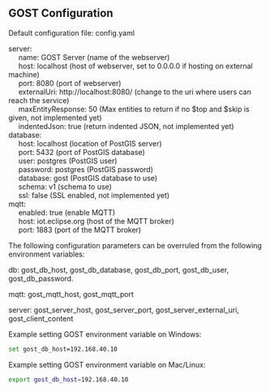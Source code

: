 ## GOST Configuration

Default configuration file: config.yaml

server: <br />
&nbsp;&nbsp;&nbsp;&nbsp;&nbsp;name: GOST Server (name of the webserver)<br />
&nbsp;&nbsp;&nbsp;&nbsp;&nbsp;host: localhost (host of webserver, set to 0.0.0.0 if hosting on external machine)<br />
&nbsp;&nbsp;&nbsp;&nbsp;&nbsp;port: 8080 (port of webserver)<br />
&nbsp;&nbsp;&nbsp;&nbsp;&nbsp;externalUri: http://localhost:8080/ (change to the uri where users can reach the service)<br />
&nbsp;&nbsp;&nbsp;&nbsp;&nbsp;maxEntityResponse: 50 (Max entities to return if no $top and $skip is given, not implemented yet)<br />
&nbsp;&nbsp;&nbsp;&nbsp;&nbsp;indentedJson: true (return indented JSON, not implemented yet)<br />
database:<br />
&nbsp;&nbsp;&nbsp;&nbsp;&nbsp;host: localhost (location of PostGIS server)<br />
&nbsp;&nbsp;&nbsp;&nbsp;&nbsp;port: 5432 (port of PostGIS database)<br />
&nbsp;&nbsp;&nbsp;&nbsp;&nbsp;user: postgres (PostGIS user)<br />
&nbsp;&nbsp;&nbsp;&nbsp;&nbsp;password: postgres (PostGIS password)<br />
&nbsp;&nbsp;&nbsp;&nbsp;&nbsp;database: gost (PostGIS database to use)<br />
&nbsp;&nbsp;&nbsp;&nbsp;&nbsp;schema: v1 (schema to use)<br />
&nbsp;&nbsp;&nbsp;&nbsp;&nbsp;ssl: false (SSL enabled, not implemented yet)<br />
mqtt:<br />
&nbsp;&nbsp;&nbsp;&nbsp;&nbsp;enabled: true (enable MQTT)<br />
&nbsp;&nbsp;&nbsp;&nbsp;&nbsp;host: iot.eclipse.org (host of the MQTT broker)<br />
&nbsp;&nbsp;&nbsp;&nbsp;&nbsp;port: 1883 (port of the MQTT broker)<br />

The following configuration parameters can be overruled 
from the following environment variables:

db: gost_db_host, gost_db_database, gost_db_port, gost_db_user, gost_db_password. 

mqtt: gost_mqtt_host, gost_mqtt_port

server: gost_server_host, gost_server_port, gost_server_external_uri, gost_client_content

Example setting GOST environment variable on Windows:

```sh
set gost_db_host=192.168.40.10
```

Example setting GOST environment variable on Mac/Linux:

```sh
export gost_db_host=192.168.40.10
```

